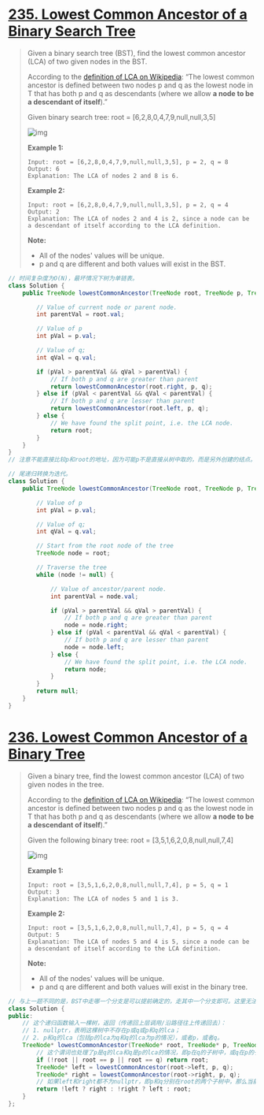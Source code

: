 # [235. Lowest Common Ancestor of a Binary Search Tree](https://leetcode.com/problems/lowest-common-ancestor-of-a-binary-search-tree/)

> Given a binary search tree (BST), find the lowest common ancestor (LCA) of two given nodes in the BST.
>
> According to the [definition of LCA on Wikipedia](https://en.wikipedia.org/wiki/Lowest_common_ancestor): “The lowest common ancestor is defined between two nodes p and q as the lowest node in T that has both p and q as descendants (where we allow **a node to be a descendant of itself**).”
>
> Given binary search tree: root = [6,2,8,0,4,7,9,null,null,3,5]
>
> ![img](https://assets.leetcode.com/uploads/2018/12/14/binarysearchtree_improved.png)
>
>  
>
> **Example 1:**
>
> ```
> Input: root = [6,2,8,0,4,7,9,null,null,3,5], p = 2, q = 8
> Output: 6
> Explanation: The LCA of nodes 2 and 8 is 6.
> ```
>
> **Example 2:**
>
> ```
> Input: root = [6,2,8,0,4,7,9,null,null,3,5], p = 2, q = 4
> Output: 2
> Explanation: The LCA of nodes 2 and 4 is 2, since a node can be a descendant of itself according to the LCA definition.
> ```
>
>  
>
> **Note:**
>
> - All of the nodes' values will be unique.
> - p and q are different and both values will exist in the BST.

```java
// 时间复杂度为O(N)，最坏情况下树为单链表。
class Solution {
    public TreeNode lowestCommonAncestor(TreeNode root, TreeNode p, TreeNode q) {

        // Value of current node or parent node.
        int parentVal = root.val;

        // Value of p
        int pVal = p.val;

        // Value of q;
        int qVal = q.val;

        if (pVal > parentVal && qVal > parentVal) {
            // If both p and q are greater than parent
            return lowestCommonAncestor(root.right, p, q);
        } else if (pVal < parentVal && qVal < parentVal) {
            // If both p and q are lesser than parent
            return lowestCommonAncestor(root.left, p, q);
        } else {
            // We have found the split point, i.e. the LCA node.
            return root;
        }
    }
}
// 注意不能直接比较p和root的地址，因为可能p不是直接从树中取的，而是另外创建的结点。
```

```java
// 尾递归转换为迭代。
class Solution {
    public TreeNode lowestCommonAncestor(TreeNode root, TreeNode p, TreeNode q) {

        // Value of p
        int pVal = p.val;

        // Value of q;
        int qVal = q.val;

        // Start from the root node of the tree
        TreeNode node = root;

        // Traverse the tree
        while (node != null) {

            // Value of ancestor/parent node.
            int parentVal = node.val;

            if (pVal > parentVal && qVal > parentVal) {
                // If both p and q are greater than parent
                node = node.right;
            } else if (pVal < parentVal && qVal < parentVal) {
                // If both p and q are lesser than parent
                node = node.left;
            } else {
                // We have found the split point, i.e. the LCA node.
                return node;
            }
        }
        return null;
    }
}
```

# [236. Lowest Common Ancestor of a Binary Tree](https://leetcode.com/problems/lowest-common-ancestor-of-a-binary-tree/)

> Given a binary tree, find the lowest common ancestor (LCA) of two given nodes in the tree.
>
> According to the [definition of LCA on Wikipedia](https://en.wikipedia.org/wiki/Lowest_common_ancestor): “The lowest common ancestor is defined between two nodes p and q as the lowest node in T that has both p and q as descendants (where we allow **a node to be a descendant of itself**).”
>
> Given the following binary tree: root = [3,5,1,6,2,0,8,null,null,7,4]
>
> ![img](https://assets.leetcode.com/uploads/2018/12/14/binarytree.png)
>
>  
>
> **Example 1:**
>
> ```
> Input: root = [3,5,1,6,2,0,8,null,null,7,4], p = 5, q = 1
> Output: 3
> Explanation: The LCA of nodes 5 and 1 is 3.
> ```
>
> **Example 2:**
>
> ```
> Input: root = [3,5,1,6,2,0,8,null,null,7,4], p = 5, q = 4
> Output: 5
> Explanation: The LCA of nodes 5 and 4 is 5, since a node can be a descendant of itself according to the LCA definition.
> ```
>
>  
>
> **Note:**
>
> - All of the nodes' values will be unique.
> - p and q are different and both values will exist in the binary tree.

```java
// 与上一题不同的是，BST中走哪一个分支是可以提前确定的，走其中一个分支即可。这里无法确定，两个分支都要走，然后依靠返回值进行计算。
class Solution {
public:
    // 这个递归函数输入一棵树，返回（传递回上层调用/沿路径往上传递回去）：
    // 1. nullptr，表明这棵树中不存在p或q或p和q的lca；
    // 2. p和q的lca（包括p的lca为q和q的lca为p的情况），或者p，或者q。
    TreeNode* lowestCommonAncestor(TreeNode* root, TreeNode* p, TreeNode* q) {
        // 这个谓词也处理了p是q的lca和q是p的lca的情况，即p在q的子树中，或q在p的子树中，这两种情况可以直接返回q或p，不必再搜索。
        if (!root || root == p || root == q) return root;
        TreeNode* left = lowestCommonAncestor(root->left, p, q);
        TreeNode* right = lowestCommonAncestor(root->right, p, q);
        // 如果left和right都不为nullptr，即p和q分别在root的两个子树中，那么当前root就是lca，返回root，传递回去。
        return !left ? right : !right ? left : root;
    }
};
```

